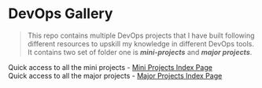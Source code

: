 # DevOps Gallery

> This repo contains multiple DevOps projects that I have built following different resources to upskill my knowledge in different DevOps tools. It contains two set of folder one is _**mini-projects**_ and _**major projects**_.

Quick access to all the mini projects - [Mini Projects Index Page](https://github.com/measutosh/devops-gallery/blob/main/mini%20projects/00_INDEX_PAGE_OF_PROJECTS.md)<br>
Quick access to all the major projects - [Major Projects Index Page](https://github.com/measutosh/devops-gallery/blob/main/major%20projects/00_INDEX_PAGE_OF_PROJECTS.md)

